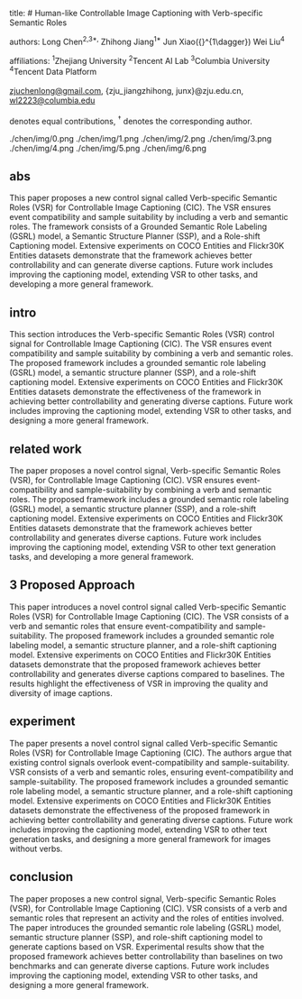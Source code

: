 title: # Human-like Controllable Image Captioning with Verb-specific Semantic Roles

authors: Long Chen<sup>2,3*,</sup>    Zhihong Jiang<sup>1*</sup>    Jun Xiao\({}^{1\dagger}\)   Wei Liu<sup>4</sup>

affiliations: <sup>1</sup>Zhejiang University   <sup>2</sup>Tencent AI Lab   <sup>3</sup>Columbia University   <sup>4</sup>Tencent Data Platform<br><br>zjuchenlong@gmail.com, {zju_jiangzhihong, junx}@zju.edu.cn, wl2223@columbia.edu<br><br>denotes equal contributions,   <sup>&dagger;</sup> denotes the corresponding author.

./chen/img/0.png
./chen/img/1.png
./chen/img/2.png
./chen/img/3.png
./chen/img/4.png
./chen/img/5.png
./chen/img/6.png
## abs
This paper proposes a new control signal called Verb-specific Semantic Roles (VSR) for Controllable Image Captioning (CIC). The VSR ensures event compatibility and sample suitability by including a verb and semantic roles. The framework consists of a Grounded Semantic Role Labeling (GSRL) model, a Semantic Structure Planner (SSP), and a Role-shift Captioning model. Extensive experiments on COCO Entities and Flickr30K Entities datasets demonstrate that the framework achieves better controllability and can generate diverse captions. Future work includes improving the captioning model, extending VSR to other tasks, and developing a more general framework.
## intro
This section introduces the Verb-specific Semantic Roles (VSR) control signal for Controllable Image Captioning (CIC). The VSR ensures event compatibility and sample suitability by combining a verb and semantic roles. The proposed framework includes a grounded semantic role labeling (GSRL) model, a semantic structure planner (SSP), and a role-shift captioning model. Extensive experiments on COCO Entities and Flickr30K Entities datasets demonstrate the effectiveness of the framework in achieving better controllability and generating diverse captions. Future work includes improving the captioning model, extending VSR to other tasks, and designing a more general framework.
## related work
The paper proposes a novel control signal, Verb-specific Semantic Roles (VSR), for Controllable Image Captioning (CIC). VSR ensures event-compatibility and sample-suitability by combining a verb and semantic roles. The proposed framework includes a grounded semantic role labeling (GSRL) model, a semantic structure planner (SSP), and a role-shift captioning model. Extensive experiments on COCO Entities and Flickr30K Entities datasets demonstrate that the framework achieves better controllability and generates diverse captions. Future work includes improving the captioning model, extending VSR to other text generation tasks, and developing a more general framework.
## 3 Proposed Approach
This paper introduces a novel control signal called Verb-specific Semantic Roles (VSR) for Controllable Image Captioning (CIC). The VSR consists of a verb and semantic roles that ensure event-compatibility and sample-suitability. The proposed framework includes a grounded semantic role labeling model, a semantic structure planner, and a role-shift captioning model. Extensive experiments on COCO Entities and Flickr30K Entities datasets demonstrate that the proposed framework achieves better controllability and generates diverse captions compared to baselines. The results highlight the effectiveness of VSR in improving the quality and diversity of image captions.
## experiment
The paper presents a novel control signal called Verb-specific Semantic Roles (VSR) for Controllable Image Captioning (CIC). The authors argue that existing control signals overlook event-compatibility and sample-suitability. VSR consists of a verb and semantic roles, ensuring event-compatibility and sample-suitability. The proposed framework includes a grounded semantic role labeling model, a semantic structure planner, and a role-shift captioning model. Extensive experiments on COCO Entities and Flickr30K Entities datasets demonstrate the effectiveness of the proposed framework in achieving better controllability and generating diverse captions. Future work includes improving the captioning model, extending VSR to other text generation tasks, and designing a more general framework for images without verbs.
## conclusion
The paper proposes a new control signal, Verb-specific Semantic Roles (VSR), for Controllable Image Captioning (CIC). VSR consists of a verb and semantic roles that represent an activity and the roles of entities involved. The paper introduces the grounded semantic role labeling (GSRL) model, semantic structure planner (SSP), and role-shift captioning model to generate captions based on VSR. Experimental results show that the proposed framework achieves better controllability than baselines on two benchmarks and can generate diverse captions. Future work includes improving the captioning model, extending VSR to other tasks, and designing a more general framework.